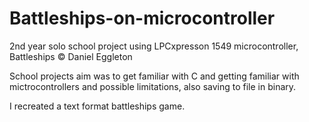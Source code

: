 # Battleships-on-microcontroller
2nd year solo school project using LPCxpresson 1549 microcontroller, Battleships © Daniel Eggleton

School projects aim was to get familiar with C and getting familiar with mictrocontrollers and possible limitations, also saving to file in binary.

I recreated a text format battleships game.
